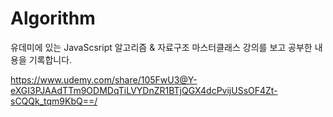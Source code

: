 # Algorithm

유데미에 있는 JavaScsript 알고리즘 & 자료구조 마스터클래스 강의를 보고 공부한 내용을 기록합니다.

https://www.udemy.com/share/105FwU3@Y-eXGI3PJAAdTTm9ODMDqTiLVYDnZR1BTjQGX4dcPvijUSsOF4Zt-sCQQk_tqm9KbQ==/

